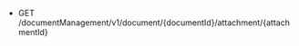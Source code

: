 <!--
    ATTENTION: This file was generated via gradle!
               Do NOT manually edit this file! Any such changes will be overwritten!
-->

* GET /documentManagement/v1/document/{documentId}/attachment/{attachmentId}

